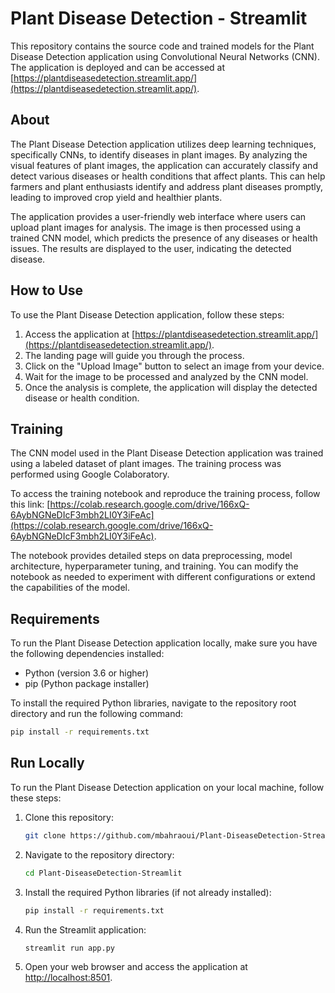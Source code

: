 # Plant Disease Detection - Streamlit

This repository contains the source code and trained models for the Plant Disease Detection application using Convolutional Neural Networks (CNN). The application is deployed and can be accessed at [https://plantdiseasedetection.streamlit.app/](https://plantdiseasedetection.streamlit.app/).

## About

The Plant Disease Detection application utilizes deep learning techniques, specifically CNNs, to identify diseases in plant images. By analyzing the visual features of plant images, the application can accurately classify and detect various diseases or health conditions that affect plants. This can help farmers and plant enthusiasts identify and address plant diseases promptly, leading to improved crop yield and healthier plants.

The application provides a user-friendly web interface where users can upload plant images for analysis. The image is then processed using a trained CNN model, which predicts the presence of any diseases or health issues. The results are displayed to the user, indicating the detected disease.

## How to Use

To use the Plant Disease Detection application, follow these steps:

1. Access the application at [https://plantdiseasedetection.streamlit.app/](https://plantdiseasedetection.streamlit.app/).
2. The landing page will guide you through the process.
3. Click on the "Upload Image" button to select an image from your device.
4. Wait for the image to be processed and analyzed by the CNN model.
5. Once the analysis is complete, the application will display the detected disease or health condition.

## Training

The CNN model used in the Plant Disease Detection application was trained using a labeled dataset of plant images. The training process was performed using Google Colaboratory.

To access the training notebook and reproduce the training process, follow this link: [https://colab.research.google.com/drive/166xQ-6AybNGNeDIcF3mbh2LI0Y3iFeAc](https://colab.research.google.com/drive/166xQ-6AybNGNeDIcF3mbh2LI0Y3iFeAc).

The notebook provides detailed steps on data preprocessing, model architecture, hyperparameter tuning, and training. You can modify the notebook as needed to experiment with different configurations or extend the capabilities of the model.

## Requirements

To run the Plant Disease Detection application locally, make sure you have the following dependencies installed:

- Python (version 3.6 or higher)
- pip (Python package installer)

To install the required Python libraries, navigate to the repository root directory and run the following command:

```bash
pip install -r requirements.txt
```

## Run Locally

To run the Plant Disease Detection application on your local machine, follow these steps:

1. Clone this repository:

   ```bash
   git clone https://github.com/mbahraoui/Plant-DiseaseDetection-Streamlit.git
   ```

2. Navigate to the repository directory:

   ```bash
   cd Plant-DiseaseDetection-Streamlit
   ```

3. Install the required Python libraries (if not already installed):

   ```bash
   pip install -r requirements.txt
   ```

4. Run the Streamlit application:

   ```bash
   streamlit run app.py
   ```

5. Open your web browser and access the application at [http://localhost:8501](http://localhost:8501).
